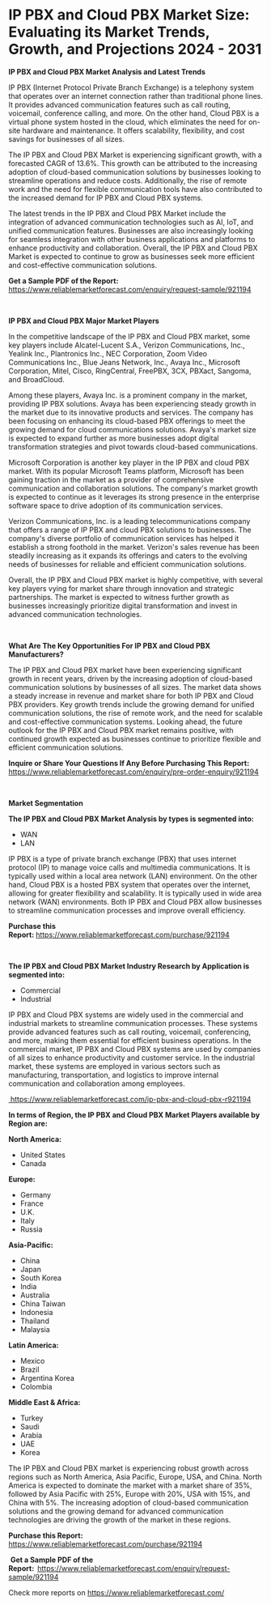 <p><h1>IP PBX and Cloud PBX Market Size: Evaluating its Market Trends, Growth, and Projections 2024 - 2031</h1></p><p><strong>IP PBX and Cloud PBX Market Analysis and Latest Trends</strong></p>
<p><p>IP PBX (Internet Protocol Private Branch Exchange) is a telephony system that operates over an internet connection rather than traditional phone lines. It provides advanced communication features such as call routing, voicemail, conference calling, and more. On the other hand, Cloud PBX is a virtual phone system hosted in the cloud, which eliminates the need for on-site hardware and maintenance. It offers scalability, flexibility, and cost savings for businesses of all sizes.</p><p>The IP PBX and Cloud PBX Market is experiencing significant growth, with a forecasted CAGR of 13.6%. This growth can be attributed to the increasing adoption of cloud-based communication solutions by businesses looking to streamline operations and reduce costs. Additionally, the rise of remote work and the need for flexible communication tools have also contributed to the increased demand for IP PBX and Cloud PBX systems.</p><p>The latest trends in the IP PBX and Cloud PBX Market include the integration of advanced communication technologies such as AI, IoT, and unified communication features. Businesses are also increasingly looking for seamless integration with other business applications and platforms to enhance productivity and collaboration. Overall, the IP PBX and Cloud PBX Market is expected to continue to grow as businesses seek more efficient and cost-effective communication solutions.</p></p>
<p><strong>Get a Sample PDF of the Report:&nbsp;</strong> <a href="https://www.reliablemarketforecast.com/enquiry/request-sample/921194">https://www.reliablemarketforecast.com/enquiry/request-sample/921194</a></p>
<p>&nbsp;</p>
<p><strong>IP PBX and Cloud PBX Major Market Players</strong></p>
<p><p>In the competitive landscape of the IP PBX and Cloud PBX market, some key players include Alcatel-Lucent S.A., Verizon Communications, Inc., Yealink Inc., Plantronics Inc., NEC Corporation, Zoom Video Communications Inc., Blue Jeans Network, Inc., Avaya Inc., Microsoft Corporation, Mitel, Cisco, RingCentral, FreePBX, 3CX, PBXact, Sangoma, and BroadCloud.</p><p>Among these players, Avaya Inc. is a prominent company in the market, providing IP PBX solutions. Avaya has been experiencing steady growth in the market due to its innovative products and services. The company has been focusing on enhancing its cloud-based PBX offerings to meet the growing demand for cloud communications solutions. Avaya's market size is expected to expand further as more businesses adopt digital transformation strategies and pivot towards cloud-based communications.</p><p>Microsoft Corporation is another key player in the IP PBX and cloud PBX market. With its popular Microsoft Teams platform, Microsoft has been gaining traction in the market as a provider of comprehensive communication and collaboration solutions. The company's market growth is expected to continue as it leverages its strong presence in the enterprise software space to drive adoption of its communication services.</p><p>Verizon Communications, Inc. is a leading telecommunications company that offers a range of IP PBX and cloud PBX solutions to businesses. The company's diverse portfolio of communication services has helped it establish a strong foothold in the market. Verizon's sales revenue has been steadily increasing as it expands its offerings and caters to the evolving needs of businesses for reliable and efficient communication solutions. </p><p>Overall, the IP PBX and Cloud PBX market is highly competitive, with several key players vying for market share through innovation and strategic partnerships. The market is expected to witness further growth as businesses increasingly prioritize digital transformation and invest in advanced communication technologies.</p></p>
<p>&nbsp;</p>
<p><strong>What Are The Key Opportunities For IP PBX and Cloud PBX Manufacturers?</strong></p>
<p><p>The IP PBX and Cloud PBX market have been experiencing significant growth in recent years, driven by the increasing adoption of cloud-based communication solutions by businesses of all sizes. The market data shows a steady increase in revenue and market share for both IP PBX and Cloud PBX providers. Key growth trends include the growing demand for unified communication solutions, the rise of remote work, and the need for scalable and cost-effective communication systems. Looking ahead, the future outlook for the IP PBX and Cloud PBX market remains positive, with continued growth expected as businesses continue to prioritize flexible and efficient communication solutions.</p></p>
<p><strong>Inquire or Share Your Questions If Any Before Purchasing This Report:</strong> <a href="https://www.reliablemarketforecast.com/enquiry/pre-order-enquiry/921194">https://www.reliablemarketforecast.com/enquiry/pre-order-enquiry/921194</a></p>
<p>&nbsp;</p>
<p><strong>Market Segmentation</strong></p>
<p><strong>The IP PBX and Cloud PBX Market Analysis by types is segmented into:</strong></p>
<p><ul><li>WAN</li><li>LAN</li></ul></p>
<p><p>IP PBX is a type of private branch exchange (PBX) that uses internet protocol (IP) to manage voice calls and multimedia communications. It is typically used within a local area network (LAN) environment. On the other hand, Cloud PBX is a hosted PBX system that operates over the internet, allowing for greater flexibility and scalability. It is typically used in wide area network (WAN) environments. Both IP PBX and Cloud PBX allow businesses to streamline communication processes and improve overall efficiency.</p></p>
<p><strong>Purchase this Report:&nbsp;</strong><a href="https://www.reliablemarketforecast.com/purchase/921194">https://www.reliablemarketforecast.com/purchase/921194</a></p>
<p>&nbsp;</p>
<p><strong>The IP PBX and Cloud PBX Market Industry Research by Application is segmented into:</strong></p>
<p><ul><li>Commercial</li><li>Industrial</li></ul></p>
<p><p>IP PBX and Cloud PBX systems are widely used in the commercial and industrial markets to streamline communication processes. These systems provide advanced features such as call routing, voicemail, conferencing, and more, making them essential for efficient business operations. In the commercial market, IP PBX and Cloud PBX systems are used by companies of all sizes to enhance productivity and customer service. In the industrial market, these systems are employed in various sectors such as manufacturing, transportation, and logistics to improve internal communication and collaboration among employees.</p></p>
<p><a href="https://www.reliablemarketforecast.com/ip-pbx-and-cloud-pbx-r921194">&nbsp;https://www.reliablemarketforecast.com/ip-pbx-and-cloud-pbx-r921194</a></p>
<p><strong>In terms of Region, the IP PBX and Cloud PBX Market Players available by Region are:</strong></p>
<p>
    <p> <strong> North America: </strong>
        <ul>
            <li>United States</li>
            <li>Canada</li>
        </ul>
        </p> 
    <p> <strong> Europe: </strong>
        <ul>
            <li>Germany</li>
            <li>France</li>
            <li>U.K.</li>
            <li>Italy</li>
            <li>Russia</li>
        </ul>
        </p> 
    <p> <strong> Asia-Pacific: </strong>
        <ul>
            <li>China</li>
            <li>Japan</li>
            <li>South Korea</li>
            <li>India</li>
            <li>Australia</li>
            <li>China Taiwan</li>
            <li>Indonesia</li>
            <li>Thailand</li>
            <li>Malaysia</li>
        </ul>
        </p> 
    <p> <strong> Latin America: </strong>
        <ul>
            <li>Mexico</li>
            <li>Brazil</li>
            <li>Argentina Korea</li>
            <li>Colombia</li>
        </ul>
        </p> 
    <p> <strong> Middle East & Africa: </strong>
        <ul>
            <li>Turkey</li>
            <li>Saudi</li>
            <li>Arabia</li>
            <li>UAE</li>
            <li>Korea</li>
        </ul>
    </p>
    </p>
<p><p>The IP PBX and Cloud PBX market is experiencing robust growth across regions such as North America, Asia Pacific, Europe, USA, and China. North America is expected to dominate the market with a market share of 35%, followed by Asia Pacific with 25%, Europe with 20%, USA with 15%, and China with 5%. The increasing adoption of cloud-based communication solutions and the growing demand for advanced communication technologies are driving the growth of the market in these regions.</p></p>
<p><strong>Purchase this Report: </strong><a href="https://www.reliablemarketforecast.com/purchase/921194">https://www.reliablemarketforecast.com/purchase/921194</a></p>
<p>&nbsp;<strong>Get a Sample PDF of the Report:&nbsp;&nbsp;</strong><a href="https://www.reliablemarketforecast.com/enquiry/request-sample/921194">https://www.reliablemarketforecast.com/enquiry/request-sample/921194</a></p>
<p><strong></strong></p>
<p>Check more reports on <a href="https://www.reliablemarketforecast.com/">https://www.reliablemarketforecast.com/</a></p>